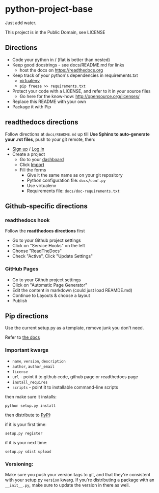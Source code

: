 python-project-base
===================

Just add water.

This project is in the Public Domain, see LICENSE

## Directions

  * Code your python in / (flat is better than nested)
  * Keep good docstrings - see docs/README.md for links
    * host the docs on https://readthedocs.org
  * Keep track of your python's dependencies in requirements.txt
    * [virtualenv](https://github.com/pypa/virtualenv)
    * `pip freeze >> requirements.txt`
  * Protect your code with a LICENSE, and refer to it in your source files
    * Go here for the know-how: http://opensource.org/licenses/
  * Replace this README with your own
  * Package it with Pip

## readthedocs directions

Follow directions at `docs/README.md` up till **Use Sphinx to auto-generate your .rst files**, push to your git remote, then:

  * [Sign up](https://readthedocs.org/accounts/register/) / [Log in](https://readthedocs.org/accounts/login/)
  * Create a project
    * Go to your [dashboard](https://readthedocs.org/dashboard/)
    * Click [Import](https://readthedocs.org/dashboard/import/)
    * Fill the forms
      * Give it the same name as on your git repository
      * Python configuration file: `docs/conf.py`
      * Use virtualenv
      * Requirements file: `docs/doc-requirements.txt`

## Github-specific directions
### readthedocs hook
Follow the **readthedocs directions** first
  * Go to your Github project settings
  * Click on "Service Hooks" on the left
  * Choose "ReadTheDocs"
  * Check "Active", Click "Update Settings"

### GitHub Pages
  * Go to your Github project settings
  * Click on "Automatic Page Generator"
  * Edit the content in markdown (could just load REAMDE.md)
  * Continue to Layouts & choose a layout
  * Publish


## Pip directions
Use the current setup.py as a template, remove junk you don't need.

Refer to [the docs](http://pythonhosted.org/distribute/)

### Important kwargs
  * `name`, `version`, `description`
  * `author`, `author_email`
  * `license`
  * `url` - point it to github code, github page or readthedocs page
  * `install_requires`
  * `scripts` - point it to installable command-line scripts

then make sure it installs:
```
python setup.py install
```

then distribute to [PyPI](https://pypi.python.org/pypi):

if it is your first time:
```
setup.py register
```

if it is your next time:
```
setup.py sdist upload
```

### Versioning:
Make sure you push your version tags to git, and that they're consistent with your setup.py `version` kwarg. If you're distributing a package with an `__init__.py`, make sure to update the version in there as well.
